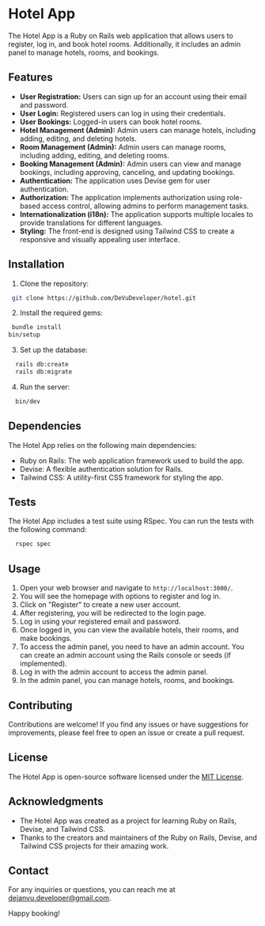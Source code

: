 # Hotel App

The Hotel App is a Ruby on Rails web application that allows users to register, log in, and book hotel rooms. Additionally, it includes an admin panel to manage hotels, rooms, and bookings.

## Features

- **User Registration:** Users can sign up for an account using their email and password.
- **User Login:** Registered users can log in using their credentials.
- **User Bookings:** Logged-in users can book hotel rooms.
- **Hotel Management (Admin):** Admin users can manage hotels, including adding, editing, and deleting hotels.
- **Room Management (Admin):** Admin users can manage rooms, including adding, editing, and deleting rooms.
- **Booking Management (Admin):** Admin users can view and manage bookings, including approving, canceling, and updating bookings.
- **Authentication:** The application uses Devise gem for user authentication.
- **Authorization:** The application implements authorization using role-based access control, allowing admins to perform management tasks.
- **Internationalization (i18n):** The application supports multiple locales to provide translations for different languages.
- **Styling:** The front-end is designed using Tailwind CSS to create a responsive and visually appealing user interface.

## Installation

1. Clone the repository:

```bash
 git clone https://github.com/DeVuDeveloper/hotel.git
```

2. Install the required gems:

```bash
 bundle install
bin/setup
```

3. Set up the database:

```bash
  rails db:create
  rails db:migrate
```


4. Run the server:

```bash
  bin/dev
```

## Dependencies

The Hotel App relies on the following main dependencies:

- Ruby on Rails: The web application framework used to build the app.
- Devise: A flexible authentication solution for Rails.
- Tailwind CSS: A utility-first CSS framework for styling the app.

## Tests

The Hotel App includes a test suite using RSpec. You can run the tests with the following command:

```bash
  rspec spec
```


## Usage

1. Open your web browser and navigate to `http://localhost:3000/`.
2. You will see the homepage with options to register and log in.
3. Click on "Register" to create a new user account.
4. After registering, you will be redirected to the login page.
5. Log in using your registered email and password.
6. Once logged in, you can view the available hotels, their rooms, and make bookings.
7. To access the admin panel, you need to have an admin account. You can create an admin account using the Rails console or seeds (if implemented).
8. Log in with the admin account to access the admin panel.
9. In the admin panel, you can manage hotels, rooms, and bookings.

## Contributing

Contributions are welcome! If you find any issues or have suggestions for improvements, please feel free to open an issue or create a pull request.

## License

The Hotel App is open-source software licensed under the [MIT License](LICENSE).

## Acknowledgments

- The Hotel App was created as a project for learning Ruby on Rails, Devise, and Tailwind CSS.
- Thanks to the creators and maintainers of the Ruby on Rails, Devise, and Tailwind CSS projects for their amazing work.

## Contact

For any inquiries or questions, you can reach me at dejanvu.developer@gmail.com.

Happy booking!

